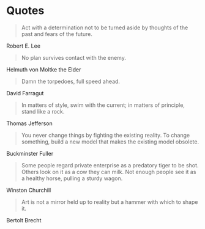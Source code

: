 # Quotes

> Act with a determination not to be turned aside by thoughts of the past and fears of the future.

Robert E. Lee

> No plan survives contact with the enemy.

Helmuth von Moltke the Elder

> Damn the torpedoes, full speed ahead.

David Farragut

> In matters of style, swim with the current; in matters of principle, stand like a rock.

Thomas Jefferson

> You never change things by fighting the existing reality. To change something, build a new model that makes the existing model obsolete.

Buckminster Fuller

> Some people regard private enterprise as a predatory tiger to be shot. Others look on it as a cow they can milk. Not enough people see it as a healthy horse, pulling a sturdy wagon.

Winston Churchill

> Art is not a mirror held up to reality but a hammer with which to shape it.

Bertolt Brecht 
